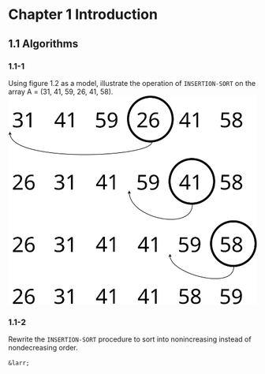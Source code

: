 # Chapter 1 Introduction
## 1.1 Algorithms
### 1.1-1
Using figure 1.2 as a model, illustrate the operation of `INSERTION-SORT` on the array A = (31, 41, 59, 26, 41, 58).
![Insertion sort solution diagram for 31, 41, 59, 26, 41, 58](intro-to-algorithms-1.1-1.svg)
### 1.1-2
Rewrite the `INSERTION-SORT` procedure to sort into nonincreasing instead of nondecreasing order.


```
&larr;
```
